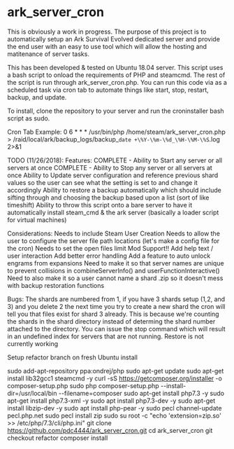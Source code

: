# ark_server_cron

This is obviously a work in progress. The purpose of this project is to automatically setup an Ark Survival Evolved dedicated server and provide the end user with an easy to use tool which will allow the hosting and matitenance of server tasks.

This has been developed & tested on Ubuntu 18.04 server. This script uses a bash script to onload the requirements of PHP and steamcmd. The rest of the script is run through ark_server_cron.php. You can run this code via as a scheduled task via cron tab to automate things like start, stop, restart, backup, and update.

To install, clone the repository to your server and run the croninstaller bash script as sudo.

Cron Tab Example:
0 6 * * * /usr/bin/php /home/steam/ark_server_cron.php > /raid/local/ark/backup_logs/backup_`date +\%Y-\%m-\%d_\%H-\%M-\%S`.log 2>&1

TODO (11/26/2018):
Features:
COMPLETE - Ability to Start any server or all servers at once
COMPLETE - Ability to Stop any server or all servers at once
Ability to Update server configuration and reference previous shard values so the user can see what the setting is set to and change it accordingly
Ability to restore a backup automatically which should include sifting through and choosing the backup based upon a list (sort of like timeshift)
Ability to throw this script onto a bare server to have it automatically install steam_cmd & the ark server (basically a loader script for virtual machines)

Considerations:
Needs to include Steam User Creation
Needs to allow the user to configure the server file path locations (let's make a config file for the cron)
Needs to set the open files limit
Mod Support!!
Add help text / user interaction
Add better error handling
Add a feature to auto unlock engrams from expansions
Need to make it so that server names are unique to prevent collisions in combineServerInfo() and userFunctionInteractive()
Need to also make it so a user cannot name a shard .zip so it doesn't mess with backup restoration functions

Bugs:
The shards are numbered from 1, if you have 3 shards setup (1,2, and 3) and you delete 2 the next time you try to create a new shard the cron will tell you that files exist for shard 3 already. This is because we're counting the shards in the shard directory instead of determing the shard number attached to the directory.
You can issue the stop command which will result in an undefined index for servers that are not running.
Restore is not currently working


Setup refactor branch on fresh Ubuntu install

sudo add-apt-repository ppa:ondrej/php
sudo apt-get update
sudo apt-get install lib32gcc1 steamcmd -y
curl -sS https://getcomposer.org/installer -o composer-setup.php
sudo php composer-setup.php --install-dir=/usr/local/bin --filename=composer
sudo apt-get install php7.3 -y
sudo apt-get install php7.3-xml -y
sudo apt install php7.3-dev -y
sudo apt-get install libzip-dev -y
sudo apt install php-pear -y
sudo pecl channel-update pecl.php.net
sudo pecl install zip
sudo su root -c "echo 'extension=zip.so' >> /etc/php/7.3/cli/php.ini"
git clone https://github.com/pdc4444/ark_server_cron.git
cd ark_server_cron
git checkout refactor
composer install